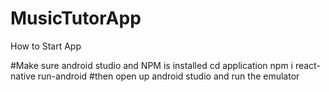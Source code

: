# MusicTutorApp
How to Start App

#Make sure android studio and NPM is installed
cd application
npm i
react-native run-android
#then open up android studio and run the emulator
